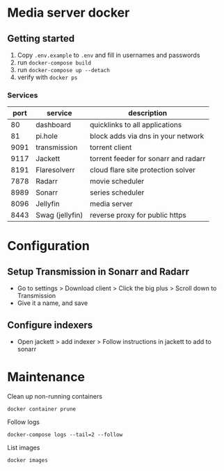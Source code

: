 # Media server docker

## Getting started

1) Copy `.env.example` to `.env` and fill in usernames and passwords
2) run `docker-compose build`
3) run `docker-compose up --detach`
4) verify with `docker ps`

### Services

| port  | service          | description                          |
|-------|------------------|--------------------------------------|
| 80    | dashboard        | quicklinks to all applications       | 
| 81    | pi.hole          | block adds via dns in your network   |
| 9091  | transmission     | torrent client                       | 
| 9117  | Jackett          | torrent feeder for sonarr and radarr |
| 8191  | Flaresolverr     | cloud flare site protection solver   |
| 7878  | Radarr           | movie scheduler                      |
| 8989  | Sonarr           | series scheduler                     | 
| 8096  | Jellyfin         | media server                         |
| 8443  | Swag (jellyfin)  | reverse proxy for public https       |

# Configuration

## Setup Transmission in Sonarr and Radarr

- Go to settings > Download client > Click the big plus > Scroll down to Transmission
- Give it a name, and save

## Configure indexers

- Open jackett > add indexer > Follow instructions in jackett to add to sonarr 

# Maintenance

Clean up non-running containers
```shell
docker container prune
```

Follow logs
```shell
docker-compose logs --tail=2 --follow
```

List images
```shell
docker images
```

